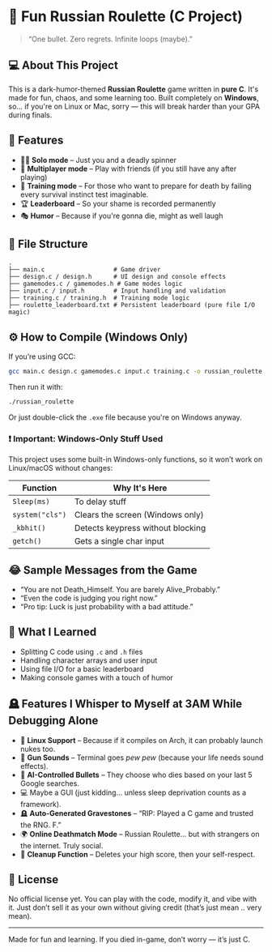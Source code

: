 # 🎲 Fun Russian Roulette (C Project)

> “One bullet. Zero regrets. Infinite loops (maybe).”

## 💻 About This Project

This is a dark-humor-themed **Russian Roulette** game written in **pure C**. It's made for fun, chaos, and some learning too. Built completely on **Windows**, so... if you're on Linux or Mac, sorry — this will break harder than your GPA during finals.

## 🧠 Features

- 🧍‍♂️ **Solo mode** – Just you and a deadly spinner
- 👥 **Multiplayer mode** – Play with friends (if you still have any after playing)
- 🎯 **Training mode** – For those who want to prepare for death by failing every survival instinct test imaginable.
- 🏆 **Leaderboard** – So your shame is recorded permanently
- 🎭 **Humor** – Because if you're gonna die, might as well laugh

## 📁 File Structure

```
.
├── main.c                   # Game driver
├── design.c / design.h      # UI design and console effects
├── gamemodes.c / gamemodes.h # Game modes logic
├── input.c / input.h        # Input handling and validation
├── training.c / training.h  # Training mode logic
├── roulette_leaderboard.txt # Persistent leaderboard (pure file I/O magic)
```

## ⚙️ How to Compile (Windows Only)

If you’re using GCC:

```bash
gcc main.c design.c gamemodes.c input.c training.c -o russian_roulette
```

Then run it with:

```bash
./russian_roulette
```

Or just double-click the `.exe` file because you're on Windows anyway.

### ❗ Important: Windows-Only Stuff Used

This project uses some built-in Windows-only functions, so it won’t work on Linux/macOS without changes:

| Function         | Why It's Here                      |
|------------------|------------------------------------|
| `Sleep(ms)`      | To delay stuff                     |
| `system("cls")`  | Clears the screen (Windows only)   |
| `_kbhit()`       | Detects keypress without blocking  |
| `getch()`        | Gets a single char input           |

## 😂 Sample Messages from the Game

- “You are not Death_Himself. You are barely Alive_Probably.”
- “Even the code is judging you right now.”
- “Pro tip: Luck is just probability with a bad attitude.”

## 🧠 What I Learned

- Splitting C code using `.c` and `.h` files
- Handling character arrays and user input
- Using file I/O for a basic leaderboard
- Making console games with a touch of humor


## 🪦 Features I Whisper to Myself at 3AM While Debugging Alone


- 🐧 **Linux Support** – Because if it compiles on Arch, it can probably launch nukes too.
- 🔫 **Gun Sounds** – Terminal goes *pew pew* (because your life needs sound effects).
- 🧠 **AI-Controlled Bullets** – They choose who dies based on your last 5 Google searches.
- 💻 Maybe a GUI (just kidding... unless sleep deprivation counts as a framework).
- 🪦 **Auto-Generated Gravestones** – “RIP: Played a C game and trusted the RNG. F.”
- 🌍 **Online Deathmatch Mode** – Russian Roulette... but with strangers on the internet. Truly social.
- 🧹 **Cleanup Function** – Deletes your high score, then your self-respect.





## 📝 License

No official license yet. You can play with the code, modify it, and vibe with it. Just don’t sell it as your own without giving credit (that’s just mean .. very mean).

---

Made for fun and learning. If you died in-game, don’t worry — it’s just C.
